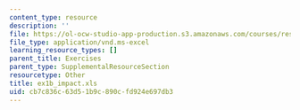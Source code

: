 ```yaml
---
content_type: resource
description: ''
file: https://ol-ocw-studio-app-production.s3.amazonaws.com/courses/res-14-001-abdul-latif-jameel-poverty-action-lab-executive-training-evaluating-social-programs-2009-spring-2009/cb7c836c63d51b9c890cfd924e697db3_ex1b_impact.xls
file_type: application/vnd.ms-excel
learning_resource_types: []
parent_title: Exercises
parent_type: SupplementalResourceSection
resourcetype: Other
title: ex1b_impact.xls
uid: cb7c836c-63d5-1b9c-890c-fd924e697db3
---
```


